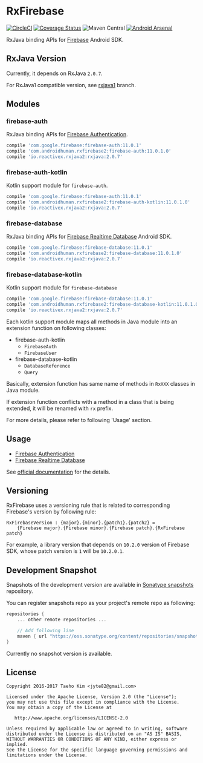 # RxFirebase
[![CircleCI](https://circleci.com/gh/kunny/RxFirebase.svg?style=shield)](https://circleci.com/gh/kunny/RxFirebase)
[![Coverage Status](https://coveralls.io/repos/github/kunny/RxFirebase/badge.svg?branch=rxjava2)](https://coveralls.io/github/kunny/RxFirebase?branch=rxjava2)
![Maven Central](https://maven-badges.herokuapp.com/maven-central/com.androidhuman.rxfirebase2/firebase-auth/badge.svg)
[![Android Arsenal](https://img.shields.io/badge/Android%20Arsenal-RxFirebase-brightgreen.svg?style=flat)](http://android-arsenal.com/details/1/4496)

RxJava binding APIs for [Firebase](https://firebase.google.com/) Android SDK.

## RxJava Version

Currently, it depends on RxJava `2.0.7`.

For RxJava1 compatible version, see [rxjava1](https://github.com/kunny/RxFirebase/tree/rxjava1) branch.

## Modules

### firebase-auth

RxJava binding APIs for [Firebase Authentication](https://firebase.google.com/docs/auth/).

```groovy
compile 'com.google.firebase:firebase-auth:11.0.1'
compile 'com.androidhuman.rxfirebase2:firebase-auth:11.0.1.0'
compile 'io.reactivex.rxjava2:rxjava:2.0.7'
```

### firebase-auth-kotlin

Kotlin support module for `firebase-auth`.

```groovy
compile 'com.google.firebase:firebase-auth:11.0.1'
compile 'com.androidhuman.rxfirebase2:firebase-auth-kotlin:11.0.1.0'
compile 'io.reactivex.rxjava2:rxjava:2.0.7'
```

### firebase-database

RxJava binding APIs for [Firebase Realtime Database](https://firebase.google.com/docs/database/) Android SDK.

```groovy
compile 'com.google.firebase:firebase-database:11.0.1'
compile 'com.androidhuman.rxfirebase2:firebase-database:11.0.1.0'
compile 'io.reactivex.rxjava2:rxjava:2.0.7'
```

### firebase-database-kotlin

Kotlin support module for `firebase-database`

```groovy
compile 'com.google.firebase:firebase-database:11.0.1'
compile 'com.androidhuman.rxfirebase2:firebase-database-kotlin:11.0.1.0'
compile 'io.reactivex.rxjava2:rxjava:2.0.7'
```

Each kotlin support module maps all methods in Java module into an extension function on following classes:

- firebase-auth-kotlin
  - `FirebaseAuth`
  - `FirebaseUser`
- firebase-database-kotlin
  - `DatabaseReference`
  - `Query`

Basically, extension function has same name of methods in `RxXXX` classes in Java module.

If extension function conflicts with a method in a class that is being extended, it will be renamed with `rx` prefix.

For more details, please refer to following 'Usage' section.

## Usage

- [Firebase Authentication](https://github.com/kunny/RxFirebase/wiki/Authentication)
- [Firebase Realtime Database](https://github.com/kunny/RxFirebase/wiki/Realtime-Database)

See [official documentation](https://firebase.google.com/docs/) for the details.

## Versioning

RxFirebase uses a versioning rule that is related to corresponding Firebase's version by following rule:

```
RxFirebaseVersion : {major}.{minor}.{patch1}.{patch2} =
    {Firebase major}.{Firebase minor}.{Firebase patch}.{RxFirebase patch}
```

For example, a library version that depends on `10.2.0` version of Firebase SDK, whose patch version is `1` will be `10.2.0.1`.

## Development Snapshot

Snapshots of the development version are available in [Sonatype snapshots](https://oss.sonatype.org/content/repositories/snapshots/) repository.

You can register snapshots repo as your project's remote repo as following:

```groovy
repositories {
    ... other remote repositories ...

    // Add following line
    maven { url "https://oss.sonatype.org/content/repositories/snapshots/" }
}
```

Currently no snapshot version is available.

## License

```
Copyright 2016-2017 Taeho Kim <jyte82@gmail.com>

Licensed under the Apache License, Version 2.0 (the "License");
you may not use this file except in compliance with the License.
You may obtain a copy of the License at

   http://www.apache.org/licenses/LICENSE-2.0

Unless required by applicable law or agreed to in writing, software
distributed under the License is distributed on an "AS IS" BASIS,
WITHOUT WARRANTIES OR CONDITIONS OF ANY KIND, either express or implied.
See the License for the specific language governing permissions and
limitations under the License.
```
